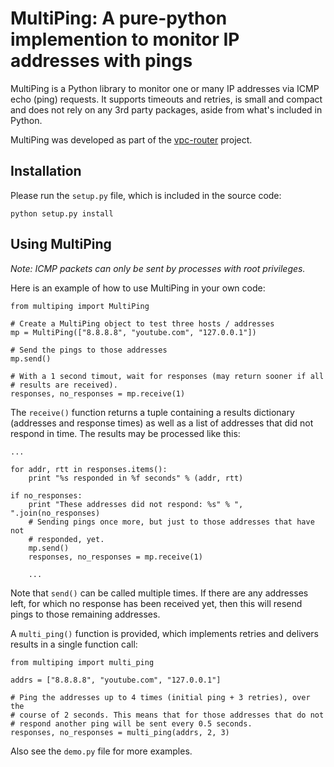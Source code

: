 # MultiPing: A pure-python implemention to monitor IP addresses with pings

MultiPing is a Python library to monitor one or many IP addresses via ICMP echo
(ping) requests. It supports timeouts and retries, is small and compact and
does not rely on any 3rd party packages, aside from what's included in Python.

MultiPing was developed as part of the
[vpc-router](https://github.com/romana/vpc-router) project.

## Installation

Please run the `setup.py` file, which is included in the source code:

    python setup.py install

## Using MultiPing

_Note: ICMP packets can only be sent by processes with root privileges._

Here is an example of how to use MultiPing in your own code:

    from multiping import MultiPing

    # Create a MultiPing object to test three hosts / addresses
    mp = MultiPing(["8.8.8.8", "youtube.com", "127.0.0.1"])

    # Send the pings to those addresses
    mp.send()

    # With a 1 second timout, wait for responses (may return sooner if all
    # results are received).
    responses, no_responses = mp.receive(1)

The `receive()` function returns a tuple containing a results dictionary
(addresses and response times) as well as a list of addresses that did not
respond in time. The results may be processed like this:

    ...

    for addr, rtt in responses.items():
        print "%s responded in %f seconds" % (addr, rtt)

    if no_responses:
        print "These addresses did not respond: %s" % ", ".join(no_responses)
        # Sending pings once more, but just to those addresses that have not
        # responded, yet.
        mp.send()
        responses, no_responses = mp.receive(1)

        ...

Note that `send()` can be called multiple times. If there are any addresses
left, for which no response has been received yet, then this will resend pings
to those remaining addresses.

A `multi_ping()` function is provided, which implements retries and delivers
results in a single function call:

    from multiping import multi_ping

    addrs = ["8.8.8.8", "youtube.com", "127.0.0.1"]

    # Ping the addresses up to 4 times (initial ping + 3 retries), over the
    # course of 2 seconds. This means that for those addresses that do not
    # respond another ping will be sent every 0.5 seconds.
    responses, no_responses = multi_ping(addrs, 2, 3)

Also see the `demo.py` file for more examples.

